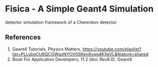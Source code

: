 # Fisica - A Simple Geant4 Simulation  
detector simulation framework of a Cherenkov detector

## References 
1. Geant4 Tutorials, Physics Matters, https://youtube.com/playlist?list=PLLybgCU6QCGWgzNYOV0SKen9vqg4KXeVL&feature=shared
2. Book For Application Developers, 11.2 (doc Rev8.0), Geant4 
